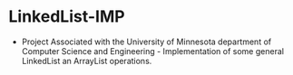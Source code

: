 # LinkedList-IMP
- Project Associated with the University of Minnesota department of Computer Science and Engineering -
Implementation of some general LinkedList an ArrayList operations.
